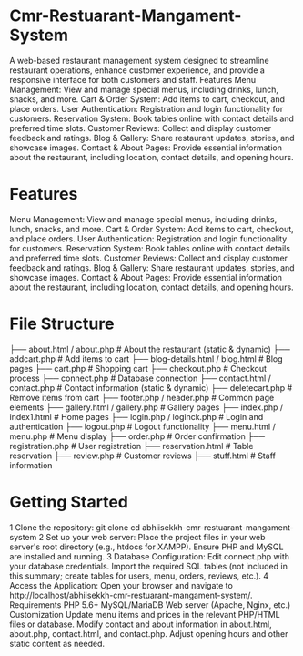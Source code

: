 # Cmr-Restuarant-Mangament-System
A web-based restaurant management system designed to streamline restaurant operations, enhance customer experience, and provide a responsive interface for both customers and staff.
Features
Menu Management: View and manage special menus, including drinks, lunch, snacks, and more.
Cart & Order System: Add items to cart, checkout, and place orders.
User Authentication: Registration and login functionality for customers.
Reservation System: Book tables online with contact details and preferred time slots.
Customer Reviews: Collect and display customer feedback and ratings.
Blog & Gallery: Share restaurant updates, stories, and showcase images.
Contact & About Pages: Provide essential information about the restaurant, including location, contact details, and opening hours.
# Features
Menu Management: View and manage special menus, including drinks, lunch, snacks, and more.
Cart & Order System: Add items to cart, checkout, and place orders.
User Authentication: Registration and login functionality for customers.
Reservation System: Book tables online with contact details and preferred time slots.
Customer Reviews: Collect and display customer feedback and ratings.
Blog & Gallery: Share restaurant updates, stories, and showcase images.
Contact & About Pages: Provide essential information about the restaurant, including location, contact details, and opening hours.
# File Structure
├── about.html / about.php         # About the restaurant (static & dynamic)
├── addcart.php                   # Add items to cart
├── blog-details.html / blog.html # Blog pages
├── cart.php                      # Shopping cart
├── checkout.php                  # Checkout process
├── connect.php                   # Database connection
├── contact.html / contact.php    # Contact information (static & dynamic)
├── deletecart.php                # Remove items from cart
├── footer.php / header.php       # Common page elements
├── gallery.html / gallery.php    # Gallery pages
├── index.php / index1.html       # Home pages
├── login.php / loginck.php       # Login and authentication
├── logout.php                    # Logout functionality
├── menu.html / menu.php          # Menu display
├── order.php                     # Order confirmation
├── registration.php              # User registration
├── reservation.html              # Table reservation
├── review.php                    # Customer reviews
├── stuff.html                    # Staff information

# Getting Started
1 Clone the repository:
   git clone <repository-url>
   cd abhiisekkh-cmr-restuarant-mangament-system
2 Set up your web server:
Place the project files in your web server's root directory (e.g., htdocs for XAMPP).
Ensure PHP and MySQL are installed and running.
3 Database Configuration:
Edit connect.php with your database credentials.
Import the required SQL tables (not included in this summary; create tables for users, menu, orders, reviews, etc.).
4 Access the Application:
Open your browser and navigate to http://localhost/abhiisekkh-cmr-restuarant-mangament-system/.
Requirements
PHP 5.6+
MySQL/MariaDB
Web server (Apache, Nginx, etc.)
Customization
Update menu items and prices in the relevant PHP/HTML files or database.
Modify contact and about information in about.html, about.php, contact.html, and contact.php.
Adjust opening hours and other static content as needed.

